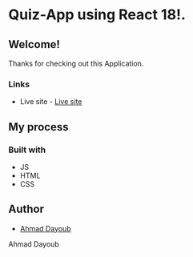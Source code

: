 # Quiz-App using React 18!.

## Welcome! 
Thanks for checking out this Application.

### Links
- Live site - [Live site](https://stupendous-belekoy-3988fb.netlify.app/)

## My process

### Built with

- JS
- HTML
- CSS



## Author
- [Ahmad Dayoub](https://www.linkedin.com/in/ahmad-dayoub-/)


Ahmad Dayoub
